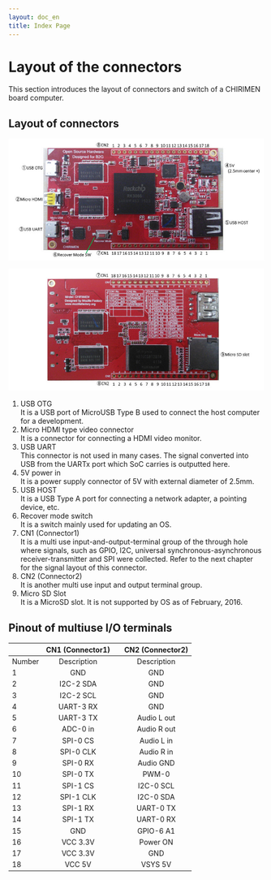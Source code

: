 ```yaml
---
layout: doc_en
title: Index Page
---
```

# Layout of the connectors
This section introduces the layout of connectors and  switch of a CHIRIMEN board computer. 

## Layout of connectors

![chirimen_board_front](../images/chirimen_board_front.jpg) 

![chirimen_board_back](../images/chirimen_board_back.jpg) 

1. USB OTG  
It is a USB port of MicroUSB Type B used to connect the host computer for a development.
1. Micro HDMI type video connector  
It is a connector for connecting a HDMI video monitor.
1. USB UART  
This connector is not used in many cases. The signal converted into USB from the UARTx port which SoC carries is outputted here.
1. 5V power in  
It is a power supply connector of 5V with external diameter of 2.5mm.
1. USB HOST  
It is a USB Type A port for connecting a network adapter, a pointing device, etc.
1. Recover mode switch  
It is a switch mainly used for updating an OS.
1. CN1 (Connector1)  
It is a multi use input-and-output-terminal group of the through hole where signals, such as GPIO, I2C, universal synchronous-asynchronous receiver-transmitter and SPI were collected. Refer to the next chapter for the signal layout of this connector.
1. CN2  (Connector2)  
It is another multi use input and output terminal group.
1. Micro SD Slot  
It is a MicroSD slot. It is not supported by OS as of February, 2016.

## Pinout of multiuse I/O terminals

||CN1 (Connector1)| |CN2 (Connector2)|
|------------|:--:|:----------:|:----------------:|
|Number|Description| |Description
|1|GND| |GND|
|2|I2C-2 SDA| |GND|
|3|I2C-2 SCL| |GND|
|4|UART-3 RX| |GND|
|5|UART-3 TX| |Audio L out|
|6|ADC-0 in| |Audio R out|
|7|SPI-0 CS| |Audio L in|
|8|SPI-0 CLK| |Audio R in|
|9|SPI-0 RX| |Audio GND|
|10|SPI-0 TX| |PWM-0|
|11|SPI-1 CS| |I2C-0 SCL|
|12|SPI-1 CLK| |I2C-0 SDA|
|13|SPI-1 RX| |UART-0 TX|
|14|SPI-1 TX| |UART-0 RX|
|15|GND| |GPIO-6 A1|
|16|VCC 3.3V| |Power ON|
|17|VCC 3.3V| |GND|
|18|VCC 5V| |VSYS 5V|